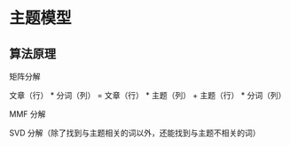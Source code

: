 # 主题模型

## 算法原理

矩阵分解

文章（行） * 分词（列） = 文章（行） * 主题（列） + 主题（行） * 分词（列）

MMF 分解

SVD 分解（除了找到与主题相关的词以外，还能找到与主题不相关的词）

